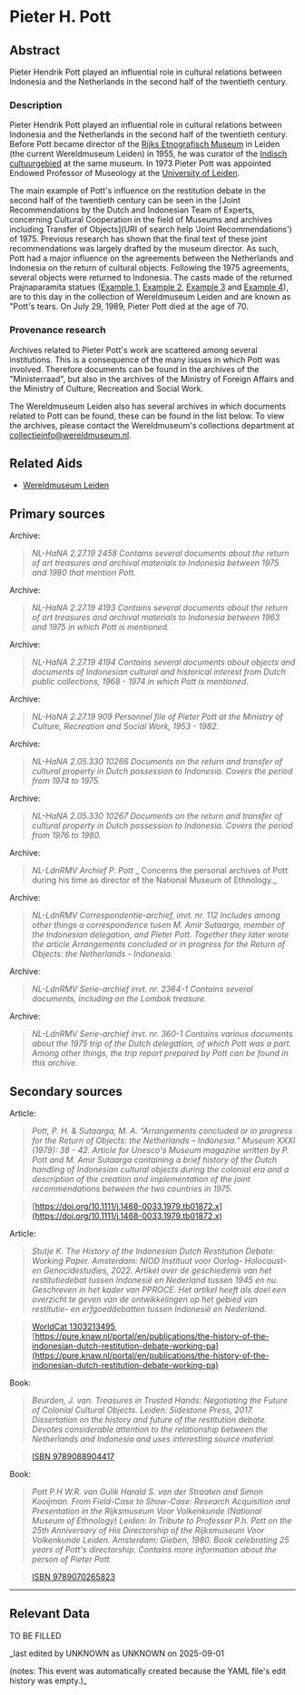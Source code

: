
# Pieter H. Pott


## Abstract

Pieter Hendrik Pott played an influential role in cultural relations between Indonesia and the Netherlands in the second half of the twentieth century.

### Description

Pieter Hendrik Pott played an influential role in cultural relations between Indonesia and the Netherlands in the second half of the twentieth century. Before Pott became director of the [Rijks Etnografisch Museum](https://www.wikidata.org/entity/Q65850179) in Leiden (the current Wereldmuseum Leiden) in 1955, he was curator of the [Indisch cultuurgebied](https://hdl.handle.net/20.500.11840/termmaster4911) at the same museum. In 1973 Pieter Pott was appointed Endowed Professor of Museology at the [University of Leiden](http://www.wikidata.org/entity/Q156598).

The main example of Pott's influence on the restitution debate in the second half of the twentieth century can be seen in the [Joint Recommendations by the Dutch and Indonesian Team of Experts, concerning Cultural Cooperation in the field of Museums and archives including Transfer of Objects](URI of search help 'Joint Recommendations') of 1975. Previous research has shown that the final text of these joint recommendations was largely drafted by the museum director. As such, Pott had a major influence on the agreements between the Netherlands and Indonesia on the return of cultural objects. Following the 1975 agreements, several objects were returned to Indonesia. The casts made of the returned Prajnaparamita statues ([Example 1](https://hdl.handle.net/20.500.11840/916233), [Example 2](https://hdl.handle.net/20.500.11840/916234), [Example 3](https://hdl.handle.net/20.500.11840/916235) and [Example 4](https://hdl.handle.net/20.500.11840/916236)), are to this day in the collection of Wereldmuseum Leiden and are known as "Pott's tears. On July 29, 1989, Pieter Pott died at the age of 70.

### Provenance research

Archives related to Pieter Pott's work are scattered among several institutions. This is a consequence of the many issues in which Pott was involved. Therefore documents can be found in the archives of the "Ministerraad", but also in the archives of the Ministry of Foreign Affairs and the Ministry of Culture, Recreation and Social Work.
  
The Wereldmuseum Leiden also has several archives in which documents related to Pott can be found, these can be found in the list below. To view the archives, please contact the Wereldmuseum's collections department at [collectieinfo@wereldmuseum.nl](mailto:collectieinfo@wereldmuseum.nl).


## Related Aids

 - [Wereldmuseum Leiden](niveau3/English/WMLeiden_20240508.yml)  

## Primary sources

Archive:
  > *NL-HaNA 2.27.19 2458*
  > _Contains several documents about the return of art treasures and archival materials to Indonesia between 1975 and 1980 that mention Pott._  

  > 

Archive:
  > *NL-HaNA 2.27.19 4193*
  > _Contains several documents about the return of art treasures and archival materials to Indonesia between 1963 and 1975 in which Pott is mentioned._  

  > 

Archive:
  > *NL-HaNA 2.27.19 4194*
  > _Contains several documents about objects and documents of Indonesian cultural and historical interest from Dutch public collections, 1968 - 1974  in which Pott is mentioned._  

  > 

Archive:
  > *NL-HaNA 2.27.19 909*
  > _Personnel file of Pieter Pott at the Ministry of Culture, Recreation and Social Work, 1953 - 1982._  

  > 

Archive:
  > *NL-HaNA 2.05.330 10266*
  > _Documents on the return and transfer of cultural property in Dutch possession to Indonesia. Covers the period from 1974 to 1975._  

  > 

Archive:
  > *NL-HaNA 2.05.330 10267*
  > _Documents on the return and transfer of cultural property in Dutch possession to Indonesia. Covers the period from 1976 to 1980._  

  > 

Archive:
  > *NL-LdnRMV Archief P. Pott*
  > _ Concerns the personal archives of Pott during his time as director of the National Museum of Ethnology._  

  > 

Archive:
  > *NL-LdnRMV Correspondentie-archief, invt. nr. 112*
  > _Includes among other things a correspondence tusen M. Amir Sutaarga, member of the Indonesian delegation, and Pieter Pott. Together they later wrote the article Arrangements concluded or in progress for the Return of Objects: the Netherlands - Indonesia._  

  > 

Archive:
  > *NL-LdnRMV Serie-archief invt. nr. 2364-1*
  > _Contains several documents, including on the Lombok treasure._  

  > 

Archive:
  > *NL-LdnRMV Serie-archief invt. nr. 360-1*
  > _Contains various documents about the 1975 trip of the Dutch delegation, of which Pott was a part. Among other things, the trip report prepared by Pott can be found in this archive._  

  > 

## Secondary sources

Article:
  > *Pott, P. H. & Sutaarga, M. A.  “Arrangements concluded or in progress for the Return of Objects: the Netherlands – Indonesia.” Museum XXXI (1979): 38 - 42.*
  > _Article for Unesco's Museum magazine written by P. Pott and M. Amir Sutaarga containing a brief history of the Dutch handling of Indonesian cultural objects during the colonial era and a description of the creation and implementation of the joint recommendations between the two countries in 1975._  

  > [https://doi.org/10.1111/j.1468-0033.1979.tb01872.x](https://doi.org/10.1111/j.1468-0033.1979.tb01872.x)

Article:
  > *Stutje K. The History of the Indonesian Dutch Restitution Debate: Working Paper. Amsterdam: NIOD Instituut voor Oorlog- Holocaust- en Genocidestudies, 2022.*
  > _Artikel over de geschiedenis van het restitutiedebat tussen Indonesië en Nederland tussen 1945 en nu. Geschreven in het kader van PPROCE. Het artikel heeft als doel een overzicht te geven van de ontwikkelingen op het gebied van restitutie- en erfgoeddebatten tussen Indonesië en Nederland._  

  > [WorldCat 1303213495](https://search.worldcat.org/title/1303213495), [https://pure.knaw.nl/portal/en/publications/the-history-of-the-indonesian-dutch-restitution-debate-working-pa](https://pure.knaw.nl/portal/en/publications/the-history-of-the-indonesian-dutch-restitution-debate-working-pa)

Book:
  > *Beurden, J. van. Treasures in Trusted Hands: Negotiating the Future of Colonial Cultural Objects. Leiden: Sidestone Press, 2017.*
  > _Dissertation on the history and future of the restitution debate. Devotes considerable attention to the relationship between the Netherlands and Indonesia and uses interesting source material._  

  > [ISBN 9789088904417](https://isbnsearch.org/isbn/9789088904417)

Book:
  > *Pott P.H W.R. van Gulik Harald S. van der Straaten and Simon Kooijman. From Field-Case to Show-Case: Research Acquisition and Presentation in the Rijksmuseum Voor Volkenkunde (National Museum of Ethnology) Leiden: In Tribute to Professor P.h. Pott on the 25th Anniversary of His Directorship of the Rijksmuseum Voor Volkenkunde Leiden. Amsterdam: Gieben, 1980.*
  > _Book celebrating 25 years of Pott's directorship. Contains more information about the person of Pieter Pott._  

  > [ISBN 9789070265823](https://isbnsearch.org/isbn/9789070265823)



---
## Relevant Data 
TO BE FILLED

_last edited by UNKNOWN as UNKNOWN on 2025-09-01

(notes: This event was automatically created because the YAML file's edit history was empty.)_
        